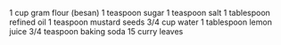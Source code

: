 1 cup gram flour (besan)
1 teaspoon sugar
1 teaspoon salt
1 tablespoon refined oil
1 teaspoon mustard seeds
3/4 cup water
1 tablespoon lemon juice
3/4 teaspoon baking soda
15 curry leaves